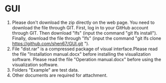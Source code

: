 # GUI
1. Please don't download the zip directly on the web page. You need to download the file through GIT. First, log in to your GitHub account through GIT. Then download "lfs" (input the command "git lfs install"). Finally, download the file through "lfs" (input the command "git lfs clone https://github.com/shen67/GUI.git ").
2. File "dist.rar" is a compressed package of visual interface.Please read the file "Installation manual.docx" before installing the visualization software. Please read the file "Operation manual.docx" before using the visualization software.
3. Folders "Example" are test data. 
4. Other documents are required for attachment.
